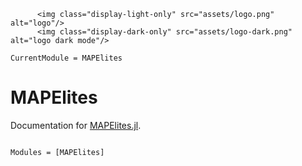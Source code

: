 ```@raw html
      <img class="display-light-only" src="assets/logo.png" alt="logo"/>
      <img class="display-dark-only" src="assets/logo-dark.png" alt="logo dark mode"/>
 ```

```@meta
CurrentModule = MAPElites
```

# MAPElites

Documentation for [MAPElites.jl](https://github.com/dscolby/MAPElites.jl).

```@index
```

```@autodocs
Modules = [MAPElites]
```
